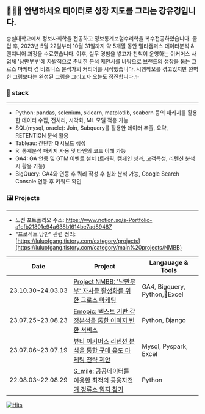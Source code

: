 ## 👩🏻‍🎨 안녕하세요 데이터로 성장 지도를 그리는 강유경입니다.
숭실대학교에서 정보사회학을 전공하고 정보통계보험수리학을 복수전공하였습니다.
졸업 후, 2023년 5월 22일부터 10월 31일까지 약 5개월 동안 멀티캠퍼스 데이터분석 & 엔지니어 과정을 수료했습니다. 
이후, 실무 경험을 쌓고자 친척이 운영하는 이커머스 사업체 '낭만부부'에 자발적으로 준비한 분석 제안서를 바탕으로 브랜드의 성장을 돕는 그로스 마케터 겸 비즈니스 분석가의 커리어를 시작했습니다.
시행착오를 겪고있지만 완벽한 그림보다는 완성된 그림을 그리고자 오늘도 정진합니다.✨

### 🎨 stack
---
- Python: pandas, selenium, sklearn, matplotlib, seaborn 등의 패키지를 활용한 데이터 수집, 전처리, 시각화, ML 모델 적용 가능
- SQL(mysql, oracle): Join, Subquery를 활용한 데이터 추출, 요약, RETENTION 분석 활용
- Tableau: 간단한 대시보드 생성
- R: 통계분석 패키지 사용 및 타인의 코드 이해 가능
- GA4: GA 연동 및 GTM 이벤트 설치 (트래픽, 캠페인 성과, 고객특성, 리텐션 분석 시 활용 가능)
- BigQuery: GA4와 연동 후 쿼리 작성 후 심화 분석 가능, Google Search Console 연동 후 키워드 확인

### 🖼️ Projects
---
- 노션 포트폴리오 주소: https://www.notion.so/s-Portfolio-a1cfb21801e94a638b1614be7ad89487
- "프로젝트 낭만" 관련 정리: [https://luluofgang.tistory.com/category/projects](https://luluofgang.tistory.com/category/main%20projects/NMBB)

| Date | Project | Langauage & Tools |
| --- | --- | --- |
| 23.10.30~24.03.03| [Project NMBB: '낭만부부' 자사몰 활성화를 위한 그로스 마케팅](https://luluofgang.tistory.com/category/main%20projects/NMBB) | GA4, Bigquery, Python,Excel|
| 23.07.25~23.08.23 | [Emopic: 텍스트 기반 감정분석을 통한 이미지 변환 서비스](https://github.com/KYK0328/emopic) | Python, Django |
| 23.07.06~23.07.19 | [뷰티 이커머스 리텐션 분석을 통한 구매 유도 마케팅 전략 제안](https://github.com/KYK0328/ecommerce) | Mysql, Pyspark, Excel |
| 22.08.03~22.08.29 | [S_mile: 공공데이터를 이용한 최적의 공용자전거 정류소 입지 찾기](https://github.com/KYK0328/public_bike) | Python |

[![Hits](https://hits.seeyoufarm.com/api/count/incr/badge.svg?url=https%3A%2F%2Fgithub.com%2FKYK0328&count_bg=%2379C83D&title_bg=%23555555&icon=&icon_color=%23E7E7E7&title=visits&edge_flat=false)](https://hits.seeyoufarm.com)

